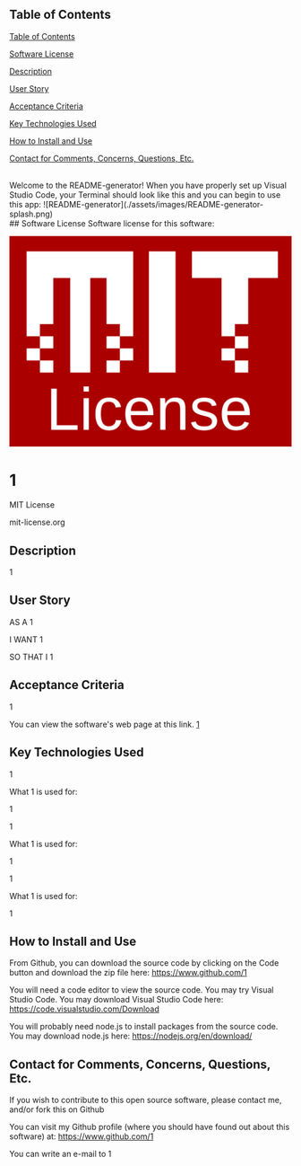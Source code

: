 
## Table of Contents

[Table of Contents](#table-of-contents)

[Software License](#software-license)

[Description](#description)

[User Story](#user-story) 

[Acceptance Criteria](#acceptance-criteria)

[Key Technologies Used](#key-technologies-used)

[How to Install and Use](#how-to-install) 

[Contact for Comments, Concerns, Questions, Etc.](#contact)
<br>

<br>
Welcome to the README-generator!
When you have properly set up Visual Studio Code, your Terminal should look like this and you can begin to use this app:
![README-generator](./assets/images/README-generator-splash.png)

<br>
## Software License
Software license for this software:

![1](/assets/images/2.png)



# 1

MIT License

mit-license.org

  
## Description

1


## User Story

AS A 1 

I WANT 1 

SO THAT I 1


## Acceptance Criteria

1


You can view the software's web page at this link. [1](1)

## Key Technologies Used

1 

What 1  is used for:

1

1

What 1 is used for:

1

1

What 1 is used for:

1

## How to Install and Use

From Github, you can download the source code by clicking on the Code button and download the zip file here: https://www.github.com/1

You will need a code editor to view the source code. You may try Visual Studio Code. You may download Visual Studio Code here: https://code.visualstudio.com/Download

You will probably need node.js to install packages from the source code. You may download node.js here: https://nodejs.org/en/download/


## Contact for Comments, Concerns, Questions, Etc.

If you wish to contribute to this open source software, please contact me, and/or fork this on Github

You can visit my Github profile (where you should have found out about this software) at: https://www.github.com/1

You can write an e-mail to 1 